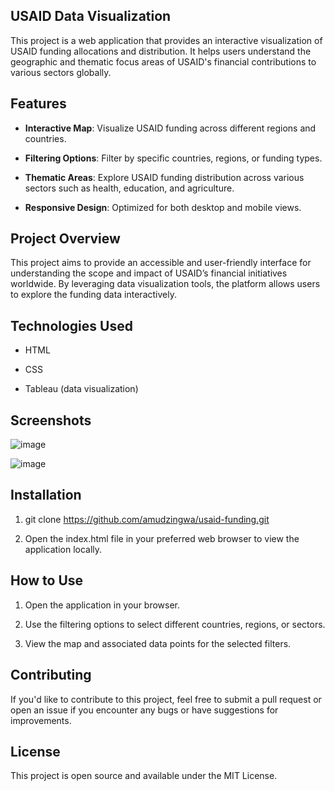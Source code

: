 ## USAID Data Visualization

This project is a web application that provides an interactive visualization of USAID funding allocations and distribution. It helps users understand the geographic and thematic focus areas of USAID's financial contributions to various sectors globally.

Features
--------

*   **Interactive Map**: Visualize USAID funding across different regions and countries.
    
*   **Filtering Options**: Filter by specific countries, regions, or funding types.
    
*   **Thematic Areas**: Explore USAID funding distribution across various sectors such as health, education, and agriculture.
    
*   **Responsive Design**: Optimized for both desktop and mobile views.
    

Project Overview
----------------

This project aims to provide an accessible and user-friendly interface for understanding the scope and impact of USAID’s financial initiatives worldwide. By leveraging data visualization tools, the platform allows users to explore the funding data interactively.

Technologies Used
-----------------

*   HTML
    
*   CSS
    
*   Tableau (data visualization)

Screenshots
-----------------

  ![image](https://github.com/user-attachments/assets/9f8dc475-bb24-4157-9b53-04afaaca08fd)

 ![image](https://github.com/user-attachments/assets/3a73d8e8-fd18-41dd-b683-d3554ff4a0ec)


    

Installation
------------

1.  git clone https://github.com/amudzingwa/usaid-funding.git
    
2.  Open the index.html file in your preferred web browser to view the application locally.
    

How to Use
----------

1.  Open the application in your browser.
    
2.  Use the filtering options to select different countries, regions, or sectors.
    
3.  View the map and associated data points for the selected filters.
    

Contributing
------------

If you'd like to contribute to this project, feel free to submit a pull request or open an issue if you encounter any bugs or have suggestions for improvements.

License
-------

This project is open source and available under the MIT License.

